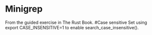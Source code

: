 # Minigrep
From the guided exercise in The Rust Book.
#Case sensitive
Set using export CASE_INSENSITIVE=1 to enable search_case_insensitive().

